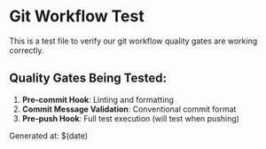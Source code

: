 # Git Workflow Test

This is a test file to verify our git workflow quality gates are working correctly.

## Quality Gates Being Tested:

1. **Pre-commit Hook**: Linting and formatting
2. **Commit Message Validation**: Conventional commit format
3. **Pre-push Hook**: Full test execution (will test when pushing)

Generated at: $(date)
